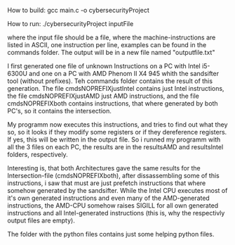 
How to build:
gcc main.c -o cybersecurityProject


How to run:
./cybersecurityProject inputFile

where the input file should be a file, where the machine-instructions are listed in ASCII, one instruction per line, examples can be found in the commands folder. 
The output will be in a new file named "outputfile.txt"

I first generated one file of unknown Instructions on a PC with Intel i5-6300U and one on a PC with AMD Phenom II X4 945 whith the sandsifter tool (without prefixes).
Teh commands folder contains the result of this generation. The file cmdsNOPREFIXjustIntel contains just Intel instructions, the file cmdsNOPREFIXjustAMD just AMD instructions, and the file cmdsNOPREFIXboth contains instructions, that where generated by both PC's, so it contains the intersection.

My programm now executes this instructions, and tries to find out what they so, so it looks if they modify some registers or if they dereference registers. If yes, this will be written in the output file.
So i runned my programm with all the 3 files on each PC, the results are in the resultsAMD and resultsIntel folders, respectively.

Interesting is, that both Architectures gave the same results for the Intersection-file (cmdsNOPREFIXboth), after dissassembling some of this instructions, i saw that must are just prefetch instructions that where somehow generated by the sandsifter.
While the Intel CPU executes most of it's own generated instructions and even many of the AMD-generated instructions, the AMD-CPU somehow raises SIGILL for all own generated instructions and all Intel-generated instructions (this is, why the respectivly output files are empty).


The folder with the python files contains just some helping python files.




